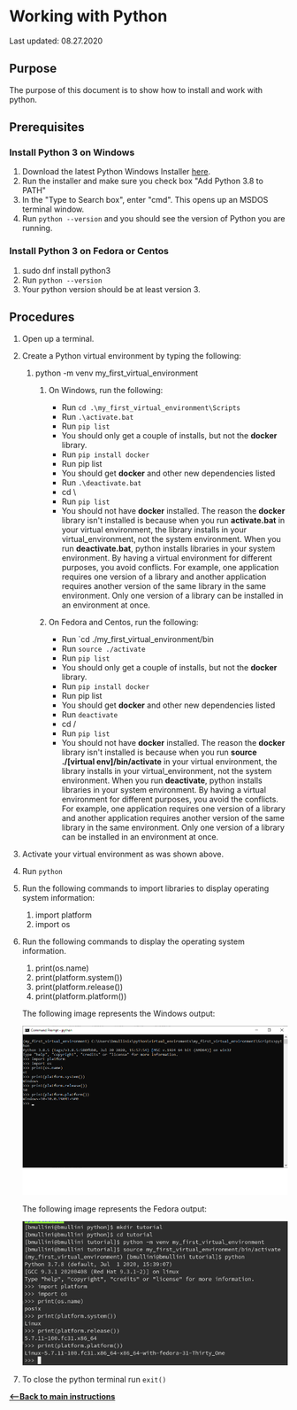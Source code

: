 # Working with Python

Last updated: 08.27.2020

## Purpose

The purpose of this document is to show how to install and work with python.

## Prerequisites

### Install Python 3 on Windows

1. Download the latest Python Windows Installer [here](https://www.python.org/downloads/release/python-385/).
1. Run the installer and make sure you check box "Add Python 3.8 to PATH"
1.  In the "Type to Search box", enter "cmd".
    This opens up an MSDOS terminal window.
1. Run `python --version` and you should see the version of Python you are running.

### Install Python 3 on Fedora or Centos

1. sudo dnf install python3
1. Run `python --version`
1. Your python version should be at least version 3.

## Procedures

1. Open up a terminal.
1. Create a Python virtual environment by typing the following:

    1. python -m venv my_first_virtual_environment
    
        1. On Windows, run the following:
        
              - Run `cd .\my_first_virtual_environment\Scripts`
              - Run `.\activate.bat`
              - Run `pip list`
              - You should only get a couple of installs, but not the **docker** library.
              - Run `pip install docker`
              - Run pip list
              - You should get **docker** and other new dependencies listed
              - Run `.\deactivate.bat`
              - cd \
              - Run `pip list`
              - You should not have **docker** installed.  The reason the **docker** library isn't installed is
                because when you run **activate.bat** in your virtual environment, the library installs 
                in your virtual_environment, not the system environment.  When you run **deactivate.bat**,
                python installs libraries in your system environment.  By having a virtual environment for different
                purposes, you avoid conflicts.  For example, one application requires one version of a library and
                another application requires another version of the same library in the same environment.
                Only one version of a library can be installed in an environment at once.

        1. On Fedora and Centos, run the following:        
              
              - Run `cd ./my_first_virtual_environment/bin
              - Run `source ./activate`
              - Run `pip list`
              - You should only get a couple of installs, but not the **docker** library.
              - Run `pip install docker`
              - Run pip list
              - You should get **docker** and other new dependencies listed
              - Run `deactivate`
              - cd /
              - Run `pip list`
              - You should not have **docker** installed.  The reason the **docker** library isn't installed is
                because when you run **source ./\[virtual env\]/bin/activate** in your virtual environment, 
                the library installs in your virtual_environment, not the system environment.  When you run **deactivate**,
                python installs libraries in your system environment.  By having a virtual environment for different
                purposes, you avoid the conflicts.  For example, one application requires one version of a library and
                another application requires another version of the same library in the same environment.
                Only one version of a library can be installed in an environment at once.
    
1. Activate your virtual environment as was shown above.
1. Run `python` 
1. Run the following commands to import libraries to display operating system information:

    1. import platform
    1. import os  

1. Run the following commands to display the operating system information.

    1. print(os.name)
    1. print(platform.system())
    1. print(platform.release())  
    1. print(platform.platform())

    The following image represents the Windows output:
    
    ![OS output for Windows](../images/python-adhoc-windows-10.png)
    
    The following image represents the Fedora output:
    
    ![OS output for Fedora](../images/python-adhoc-fedora.png)
 
1. To close the python terminal run `exit()`

[**<--Back to main instructions**](../readme.md)